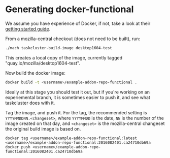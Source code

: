 # Generating docker-functional

We assume you have experience of Docker, if not, take a look at their
[getting started guide](https://docs.docker.com/engine/getstarted/).

From a mozilla-central checkout (does not need to be built), run:

```sh
./mach taskcluster-build-image desktop1604-test
```

This creates a local copy of the image, currently tagged "quay.io/mozilla/desktop1604-test".

Now build the docker image:

```sh
docker build -t <username>/example-addon-repo-functional .
```

Ideally at this stage you should test it out, but if you're working on an
experiemental branch, it is sometimes easier to push it, and see what taskcluster
does with it.

Tag the image, and push it. For the tag, the recommended setting is
`YYYYMMDDNN.<changeset>`, where `YYYYMMDD` is the date, `NN` is the number of the
image created on that day, and `<changeset>` is the mozilla-central changeset the
original build image is based on.

```
docker tag <username>/example-addon-repo-functional:latest <username>/example-addon-repo-functional:2016082401.ca24710db69a
docker push <username>/example-addon-repo-functional:2016082401.ca24710db69a
```


